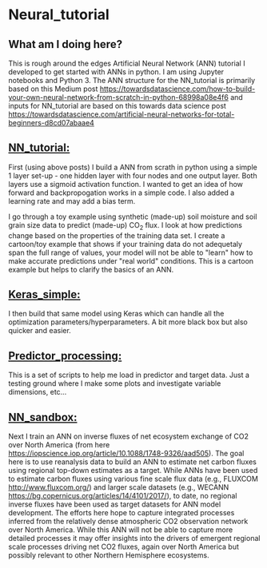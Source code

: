 # Neural_tutorial
## What am I doing here? 
This is rough around the edges Artificial Neural Network (ANN) tutorial I developed to get started with ANNs in python. I am using Jupyter notebooks and Python 3. The ANN structure for the NN_tutorial is primarily based on this Medium post https://towardsdatascience.com/how-to-build-your-own-neural-network-from-scratch-in-python-68998a08e4f6 and inputs for NN_tutorial are based on this towards data science post https://towardsdatascience.com/artificial-neural-networks-for-total-beginners-d8cd07abaae4
 
## [NN_tutorial:](https://github.com/ypshiga/Neural_tutorial/blob/main/NN_tutorial.ipynb "NN_tutorial")
First (using above posts) I build a ANN from scrath in python using a simple 1 layer set-up - one hidden layer with four nodes and one output layer. Both layers use a sigmoid activation function. I wanted to get an idea of how forward and backpropogation works in a simple code. I also added a learning rate and may add a bias term. 

I go through a toy example using synthetic (made-up) soil moisture and soil grain size data to predict (made-up) CO<sub>2</sub> flux. I look at how predictions change based on the properties of the training data set. I create a cartoon/toy example that shows if your training data do not adequetaly span the full range of values, your model will not be able to "learn" how to make accurate predictions under "real world" conditions. This is a cartoon example but helps to clarify the basics of an ANN.

## [Keras_simple:](https://github.com/ypshiga/Neural_tutorial/blob/main/Keras_simple.ipynb "Keras_simple")
I then build that same model using Keras which can handle all the optimization parameters/hyperparameters. A bit more black box but also quicker and easier.

## [Predictor_processing:](https://github.com/ypshiga/Neural_tutorial/blob/main/Predictor_processing.ipynb "Predictor_processing")
This is a set of scripts to help me load in predictor and target data. Just a testing ground where I make some plots and investigate variable dimensions, etc...

## [NN_sandbox:](https://github.com/ypshiga/Neural_tutorial/blob/main/NN_sandbox.ipynb "NN_sandbox")
Next I train an ANN on inverse fluxes of net ecosystem exchange of CO2 over North America (from here https://iopscience.iop.org/article/10.1088/1748-9326/aad505). The goal here is to use reanalysis data to build an ANN to estimate net carbon fluxes using regional top-down estimates as a target. While ANNs have been used to estimate carbon fluxes using various fine scale flux data (e.g., FLUXCOM http://www.fluxcom.org/) and larger scale datasets (e.g., WECANN https://bg.copernicus.org/articles/14/4101/2017/), to date, no regional inverse fluxes have been used as target datasets for ANN model development. The efforts here hope to capture integrated processes inferred from the relatively dense atmospheric CO2 observation network over North America. While this ANN will not be able to capture more detailed processes it may offer insights into the drivers of emergent regional scale processes driving net CO2 fluxes, again over North America but possibly relevant to other Northern Hemisphere ecosystems.
